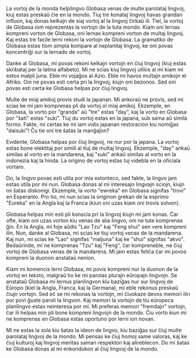 
La vortoj de la monda helplingvo Globasa venas de multe parolataj lingvoj, kiuj estas preskaŭ ĉie en la mondo.
Tiuj tre konataj lingvoj havas grandan influon, kaj donas kelkajn de siaj vortoj al la lingvoj ĉirkaŭ ili.
Tiel, la vortoj de Globasa iom reprezentas la vortojn de la tuta mondo.
Kiam oni lernas kompreni vorton de Globasa, oni lernas kompreni vorton de multaj lingvoj.
Kaj estas tre facile lerni rekoni la vortojn de Globasa.
La gramatiko de Globasa estas tiom simpla kompare al neplanitaj lingvoj, ke oni povas koncentriĝi sur la lernado de vortoj.

Danke al Globasa, mi povas rekoni kelkajn vortojn en ĉiuj lingvoj (kiuj estas skribataj per la latina alfabeto).
Mi ne scias kiuj lingvoj utilos al mi kiam mi estos malpli juna.
Eble mi vojaĝos al Azio.
Eble mi havos multajn amikojn el Afriko.
Oni ne povas esti certa pri la lingvoj, kiujn oni bezonos.
Sed oni povas esti certa ke Globasa helpas por ĉiuj lingvoj.

Multe de miaj amikoj provis studi la japanan.
Mi ankoraŭ ne provis, sed mi scias ke mi jam komprenas pli da vortoj ol miaj amikoj.
Ekzemple, en Globasa, la vorto por "granda" aŭ "tre" estas "day", kaj la vorto en Globasa por "ŝati" estas "suki".
Tiuj du vortoj estas en la japana, sub sama aŭ simila formo.
Fakte, mi certas ke mi iam vidis japanan restoracion kiu nomiĝas "daisuki"!
Ĉu tie oni tre ŝatas la manĝaĵon?

Evidente, Globasa helpas por ĉiuj lingvoj, ne nur por la japana.
La vortoj estas bone elektitaj por simili al tiuj de multaj lingvoj.
Ekzemple, "day" ankaŭ similas al vorto en la mandarena, kaj "suki" ankaŭ similas al vorto en la indonezia kaj la hinda.
La origino de vortoj estas tuj videbla en la oficiala vortaro.

Do, la lingvo povas esti utila por mia estonteco, sed fakte, la lingvo jam estas utila por mi nun.
Globasa donas al mi interesajn lingvajn sciojn, kiujn mi ŝatas diskonigi.
Ekzemple, la vorto "ewreka" en Globasa signifas "trovi" en Esperanto.
Pro tio, mi nun scias la originon grekan de la esprimo "Eureka" en la Angla kaj la Franca (kiun oni uzas kiam oni trovis solvon).

Globasa helpas min esti pli konscia pri la lingvoj kiujn mi jam konas.
Ĉar ofte, kiam oni uzas vorton kiu venas de alia lingvo, oni ne tute komprenas ĝin.
En la Angla, mi foje aŭdis "Lao Tzu" kaj "Feng shui" sen vere kompreni ilin.
Nun, danke al Globasa, mi scias ke tiuj vortoj venas de la mandarena.
Kaj nun, mi scias ke "Lao" signifas "maljuna" kaj ke "shui" signifas "akvo".
Bedaŭrinde, mi ne komprenas "Tzu" kaj "Feng", ĉar kompreneble, ne ĉiuj vortoj de Globasa venas de la mandarena.
Mi jam estas feliĉa ĉar mi povos kompreni la duonon anstataŭ nenion.

Kiam mi komencis lerni Globasa, mi povis kompreni nur la duonon de la vortoj en teksto, malgraŭ tio ke mi parolas plurajn eŭropajn lingvojn.
Se anstataŭ Globasa mi lernus planlingvon kiu baziĝas nur sur lingvoj de Eŭropo (kiel la Angla, Franca, kaj la Germana), mi eble rekonus preskaŭ ĉiujn vortojn.
Sed eĉ se mi rekonas la vortojn, mi ĉiuokaze devos memori ilin por povi ĝuste paroli la lingvon.
Kaj memori la vortojn de tiu eŭropeca planlingvo estas neinteresa por mi.
Mi preferas memori "fremdajn" vortojn, ĉar ili helpas min pli bone kompreni lingvojn de la mondo.
Ĉiu vorto kiun mi ne komprenas en Globasa estas oportuno por lerni ion novan.

Mi ne estas la sola kiu ŝatas la ideon de lingvo, kiu baziĝas sur ĉiuj multe parolataj lingvoj de la mondo.
Mi pensas ke ĉiuj homoj same valoras, kaj ke ĉiuj kulturoj kaj lingvoj meritas saman respekton kaj alireblecon.
Do mi ŝatas ke Globasa donas al mi enkondukon al ĉiuj lingvoj de la mondo.